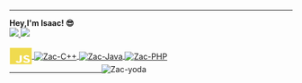 <hr>
<b> Hey,I'm Isaac! &#128526;</b>
 <div>
  <a href="https://github.com/isaacfloriano">
  <img height="180em" src="https://github-readme-stats.vercel.app/api?username=isaacfloriano&show_icons=true&theme=dark&include_all_commits=true&count_private=true"/>
  <img height="180em" src="https://github-readme-stats.vercel.app/api/top-langs/?username=rafaballerini&layout=compact&langs_count=16&theme=dark"/>
<div>
<div style="display: inline_block"><br>
  <img align="center" alt="Zac-Js" height="30" width="40" src="https://raw.githubusercontent.com/devicons/devicon/master/icons/javascript/javascript-plain.svg">
  <img align="center" alt="Zac-C++" height="40" width="45" src="https://icongr.am/devicon/cplusplus-original.svg?size=97&color=currentColor">
  <img align="center" alt="Zac-Java" height="40" width="50" src="https://icongr.am/devicon/java-original.svg?size=97&color=currentColor">
  <img align="center" alt="Zac-PHP" height="40" width="50" src="https://icongr.am/devicon/php-original.svg?size=97&color=currentColor">
    <img align="right"  alt="Zac-yoda" src = "https://images-wixmp-ed30a86b8c4ca887773594c2.wixmp.com/f/ba572b09-5a58-486f-b78d-8be242611f92/dcb2atn-cad8e9f6-a02a-4f68-9123-d4c609602f58.png/v1/fill/w_826,h_968,strp/penguin_kawaii_by_ryzel_kun_dcb2atn-pre.png?token=eyJ0eXAiOiJKV1QiLCJhbGciOiJIUzI1NiJ9.eyJzdWIiOiJ1cm46YXBwOjdlMGQxODg5ODIyNjQzNzNhNWYwZDQxNWVhMGQyNmUwIiwiaXNzIjoidXJuOmFwcDo3ZTBkMTg4OTgyMjY0MzczYTVmMGQ0MTVlYTBkMjZlMCIsIm9iaiI6W1t7ImhlaWdodCI6Ijw9OTg5IiwicGF0aCI6IlwvZlwvYmE1NzJiMDktNWE1OC00ODZmLWI3OGQtOGJlMjQyNjExZjkyXC9kY2IyYXRuLWNhZDhlOWY2LWEwMmEtNGY2OC05MTIzLWQ0YzYwOTYwMmY1OC5wbmciLCJ3aWR0aCI6Ijw9ODQ0In1dXSwiYXVkIjpbInVybjpzZXJ2aWNlOmltYWdlLm9wZXJhdGlvbnMiXX0.ANlMY9HEtyx86qLbcSyp-hce-X8ILh1JvstuLc8RKMU"   width = "340"   altura = "340">
</div>
<hr>  

